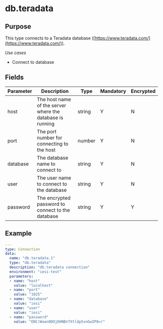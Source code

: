 # db.teradata
## Purpose
This type connects to a Teradata database ([https://www.teradata.com/](https://www.teradata.com/)).

*Use cases*
* Connect to database

## Fields
|Parameter|Description|Type|Mandatory|Encrypted|
|---------|-----------|----|---------|---------|
|host|The host name of the server where the database is running|string|Y|N|
|port|The port number for connecting to the host|number|Y|N|
|database|The database name to connect to|string|Y|N|        
|user|The user name to connect to the database|string|Y|N|
|password|The encrypted password to connect to the database|string|Y|Y|

## Example
```yaml
---
type: Connection
data:
  name: "db.teradata.1"
  type: "db.teradata"
  description: "db.teradata connection"
  environment: "iesi-test"
  parameters:
  - name: "host"
    value: "localhost"
  - name: "port"
    value: "1025"
  - name: "database"
    value: "iesi"
  - name: "user"
    value: "iesi"
  - name: "password"
    value: "ENC(Waan0DOjDHNBnTXtldp5xnGwIP0=)"
```
